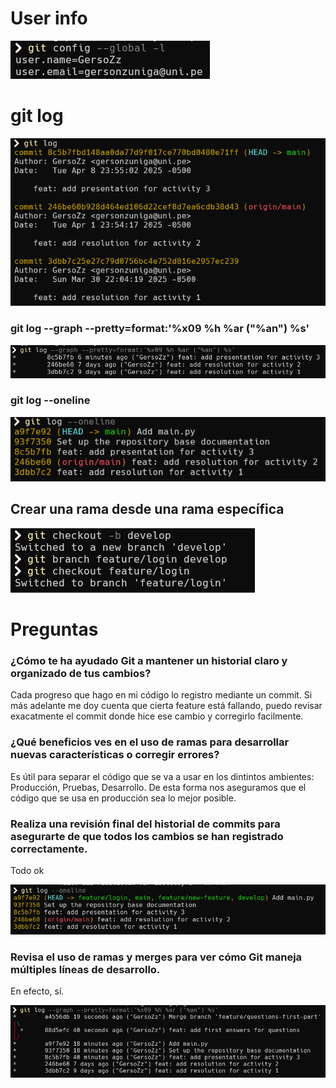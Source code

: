 # User info

![git config](./images/1-datos.png)


# git log

![git log](./images/2-log.png)


### git log --graph --pretty=format:'%x09 %h %ar ("%an") %s'

![git log --graph --pretty=format:'%x09 %h %ar ("%an") %s'](./images/3-log_v2.png)

### git log --oneline

![git log --oneline](./images/4-log_oneline.png)


## Crear una rama desde una rama específica

![git checkout -b](./images/5-branch.png)


# Preguntas

### ¿Cómo te ha ayudado Git a mantener un historial claro y organizado de tus cambios?

Cada progreso que hago en mi código lo registro mediante un commit. Si más adelante me doy cuenta que cierta feature está fallando, puedo revisar exacatmente el commit donde hice ese cambio y corregirlo facilmente.

### ¿Qué beneficios ves en el uso de ramas para desarrollar nuevas características o corregir errores?

Es útil para separar el código que se va a usar en los dintintos ambientes: Producción, Pruebas, Desarrollo. De esta forma nos aseguramos que el código que se usa en producción sea lo mejor posible.

### Realiza una revisión final del historial de commits para asegurarte de que todos los cambios se han registrado correctamente.

Todo ok

![git log --oneline](./images/6-log.png)

### Revisa el uso de ramas y merges para ver cómo Git maneja múltiples líneas de desarrollo.

En efecto, sí.

![git log --oneline](./images/7-branches.png)
